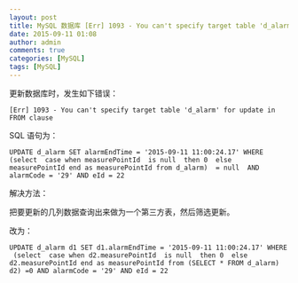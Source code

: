 ```yaml
---
layout: post
title: MySQL 数据库 [Err] 1093 - You can't specify target table 'd_alarm' for update in FROM clause
date: 2015-09-11 01:08
author: admin
comments: true
categories: [MySQL]
tags: [MySQL]
---
```


更新数据库时，发生如下错误：

	[Err] 1093 - You can't specify target table 'd_alarm' for update in FROM clause

<!-- more -->

SQL 语句为：

	UPDATE d_alarm SET alarmEndTime = '2015-09-11 11:00:24.17' WHERE  (select  case when measurePointId  is null  then 0  else measurePointId end as measurePointId from d_alarm)  = null  AND alarmCode = '29' AND eId = 22
 
解决方法：

把要更新的几列数据查询出来做为一个第三方表，然后筛选更新。

改为：

	UPDATE d_alarm d1 SET d1.alarmEndTime = '2015-09-11 11:00:24.17' WHERE 
	 (select  case when d2.measurePointId  is null  then 0  else d2.measurePointId end as measurePointId from (SELECT * FROM d_alarm) d2) =0 AND alarmCode = '29' AND eId = 22